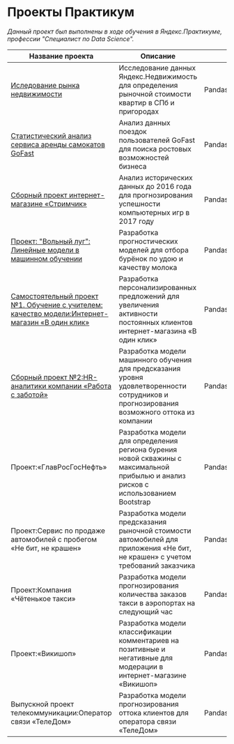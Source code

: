 # Проекты Практикум

*Данный проект был выполнены в ходе обучения в Яндекс.Практикуме, профессии "Специалист по Data Science".*

| Название проекта              | Описание       | Используемые библиотеки
| ----------------------------- | ------------------- | ----------------- |
| [Иследование рынка недвижимости](https://github.com/asatryanlucy/Practicum-Projects/blob/1e3c15f7582a8b43720b9f0193570d69cb5eca8b/%D0%9F%D1%80%D0%BE%D0%B5%D0%BA%D1%82_1/%D0%A0%D1%8B%D0%BD%D0%BE%D0%BA%20%D0%BD%D0%B5%D0%B4%D0%B2%D0%B8%D0%B6%D0%B8%D0%BC%D0%BE%D1%81%D1%82%D0%B8_1.ipynb)| Исследование данных Яндекс.Недвижимость для определения рыночной стоимости квартир в СПб и пригородах  | Pandas,matplotlib
| [Статистический анализ сервиса аренды самокатов GoFast](https://github.com/asatryanlucy/Practicum-Projects/blob/f8e89304290059c7263508de706de20b54ca4ac1/%D0%9F%D1%80%D0%BE%D0%B5%D0%BA%D1%82_2/Stat_analys.ipynb) | Анализ данных поездок пользователей GoFast для поиска ростовых возможностей бизнеса | Pandas,NumPy,Scipy,Matplotlib,Math |
| [Сборный проект интернет-магазине «Стримчик»](https://github.com/asatryanlucy/Practicum-Projects/blob/6612df9cea89f1d45c46a30de73d14e79d30ce28/%D0%9F%D1%80%D0%BE%D0%B5%D0%BA%D1%82_3/%D0%A1%D0%B1%D0%BE%D1%80%D0%BD%D1%8B%D0%B9%20%D0%BF%D1%80%D0%BE%D0%B5%D0%BA%D1%82%20%E2%84%961_%D0%98%D0%B3%D1%80%D1%8B.ipynb) | Анализ исторических данных до 2016 года для прогнозирования успешности компьютерных игр в 2017 году | Pandas,NumPy,Scipy,Matplotlib,Math,Seaborn |
| [Проект: "Вольный луг": Линейные модели в машинном обучении](https://github.com/asatryanlucy/Practicum-Projects/blob/0819d20d7f3b3e684fcda581b4e98b60890cc584/%D0%9F%D1%80%D0%BE%D0%B5%D0%BA%D1%82_4/Linear_Regression%20(1).ipynb) | Разработка прогностических моделей для отбора бурёнок по удою и качеству молока |  Pandas,NumPy,Scipy,Matplotlib,Math,plotly,phik,sklearn |
| [Самостоятельный проект №1. Обучение с учителем: качество модели:Интернет-магазин «В один клик»](https://github.com/asatryanlucy/Practicum-Projects/blob/b27557a802900206d590e7b929fa4a776cd5a2d7/%D0%9F%D1%80%D0%BE%D0%B5%D0%BA%D1%82_5/learning_with_teacher.ipynb) | Разработка персонализированных предложений для увеличения активности постоянных клиентов интернет-магазина «В один клик» | Pandas,NumPy,Scipy,Matplotlib,Math,plotly,phik,sklearn,optuna
| [Сборный проект №2:HR-аналитики компании «Работа с заботой»](https://github.com/asatryanlucy/Practicum-Projects/blob/1cef88e0b8c66a0f44a550285e386a7d24020b3d/%D0%9F%D1%80%D0%BE%D0%B5%D0%BA%D1%82_6/HR_analytics.ipynb) | Разработка модели машинного обучения для предсказания уровня удовлетворенности сотрудников и прогнозирования возможного оттока из компании | Pandas,NumPy,Scipy,Matplotlib,Math,plotly,phik,sklearn,joblib,imblearn,mlxtend |
| Проект:«ГлавРосГосНефть» | Разработка модели для определения региона бурения новой скважины с максимальной прибылью и анализ рисков с использованием Bootstrap | Pandas,NumPy,Scipy,Matplotlib,Math,sklearn,shap,statsmodels,mlxtend |
| Проект:Сервис по продаже автомобилей с пробегом «Не бит, не крашен» | Разработка модели предсказания рыночной стоимости автомобилей для приложения «Не бит, не крашен» с учетом требований заказчика | Pandas,NumPy,Scipy,Matplotlib,Math,sklearn,statsmodels,phik,plotly,os |
| Проект:Компания «Чётенькое такси» | Разработка модели прогнозирования количества заказов такси в аэропортах на следующий час | Pandas,NumPy,Scipy,Matplotlib,sklearn,statsmodels,os,lightgbm |
| Проект:«Викишоп» | Разработка модели классификации комментариев на позитивные и негативные для модерации в интернет-магазине «Викишоп» | Pandas,NumPy,Matplotlib,sklearn,os,lightgbm,nltk,tqdm,re,phik |
| Выпускной проект телекоммуникации:Оператор связи «ТелеДом» | Разработка модели прогнозирования оттока клиентов для оператора связи «ТелеДом» | Pandas,NumPy,Matplotlib,sklearn,seaborn,phik,catboost |

